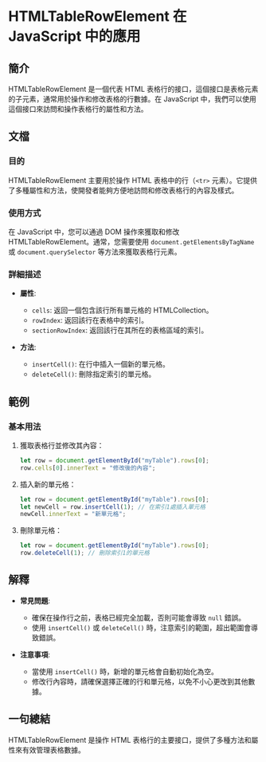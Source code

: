 <!--
Meta Description: # HTMLTableRowElement 在 JavaScript 中的應用 ## 簡介 HTMLTableRowElement 是一個代表 HTML 表格行的接口，這個接口是表格元素的子元素，通常用於操作和修改表格的行數據。在 JavaScript 中，我們可以使用這個接口來訪問和操作表格行的屬...
Meta Keywords: javascript, row, htmltablerowelement, document, insertcell
-->

# HTMLTableRowElement 在 JavaScript 中的應用

## 簡介
HTMLTableRowElement 是一個代表 HTML 表格行的接口，這個接口是表格元素的子元素，通常用於操作和修改表格的行數據。在 JavaScript 中，我們可以使用這個接口來訪問和操作表格行的屬性和方法。

## 文檔
### 目的
HTMLTableRowElement 主要用於操作 HTML 表格中的行（`<tr>` 元素）。它提供了多種屬性和方法，使開發者能夠方便地訪問和修改表格行的內容及樣式。

### 使用方式
在 JavaScript 中，您可以通過 DOM 操作來獲取和修改 HTMLTableRowElement。通常，您需要使用 `document.getElementsByTagName` 或 `document.querySelector` 等方法來獲取表格行元素。

### 詳細描述
- **屬性**:
  - `cells`: 返回一個包含該行所有單元格的 HTMLCollection。
  - `rowIndex`: 返回該行在表格中的索引。
  - `sectionRowIndex`: 返回該行在其所在的表格區域的索引。

- **方法**:
  - `insertCell()`: 在行中插入一個新的單元格。
  - `deleteCell()`: 刪除指定索引的單元格。

## 範例
### 基本用法
1. 獲取表格行並修改其內容：
   ```javascript
   let row = document.getElementById("myTable").rows[0];
   row.cells[0].innerText = "修改後的內容";
   ```

2. 插入新的單元格：
   ```javascript
   let row = document.getElementById("myTable").rows[0];
   let newCell = row.insertCell(1); // 在索引1處插入單元格
   newCell.innerText = "新單元格";
   ```

3. 刪除單元格：
   ```javascript
   let row = document.getElementById("myTable").rows[0];
   row.deleteCell(1); // 刪除索引1的單元格
   ```

## 解釋
- **常見問題**:
  - 確保在操作行之前，表格已經完全加載，否則可能會導致 `null` 錯誤。
  - 使用 `insertCell()` 或 `deleteCell()` 時，注意索引的範圍，超出範圍會導致錯誤。

- **注意事項**:
  - 當使用 `insertCell()` 時，新增的單元格會自動初始化為空。
  - 修改行內容時，請確保選擇正確的行和單元格，以免不小心更改到其他數據。

## 一句總結
HTMLTableRowElement 是操作 HTML 表格行的主要接口，提供了多種方法和屬性來有效管理表格數據。